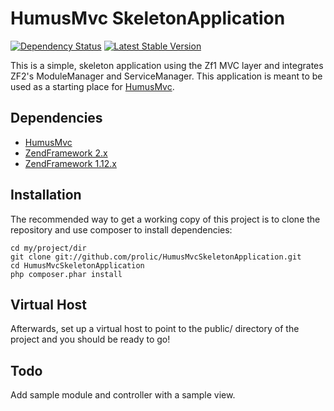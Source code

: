 HumusMvc SkeletonApplication
============================

[![Dependency Status](https://www.versioneye.com/package/php:prolic:humus-mvc-skeleton-application/badge.png)](https://www.versioneye.com/package/php:prolic:humus-mvc-skeleton-application)
[![Latest Stable Version](https://poser.pugx.org/prolic/humus-mvc-skeleton-application/v/stable.png)](https://packagist.org/packages/prolic/humus-mvc-skeleton-application)

This is a simple, skeleton application using the Zf1 MVC layer and integrates ZF2's ModuleManager and ServiceManager.
This application is meant to be used as a starting place for [HumusMvc](https://github.com/prolic/HumusMvc).

Dependencies
------------

 -  [HumusMvc](https://github.com/prolic/HumusMvc)
 -  [ZendFramework 2.x](https://github.com/zendframework/zf2)
 -  [ZendFramework 1.12.x](http://framework.zend.com)

Installation
------------

The recommended way to get a working copy of this project is to clone the repository
and use composer to install dependencies:

    cd my/project/dir
    git clone git://github.com/prolic/HumusMvcSkeletonApplication.git
    cd HumusMvcSkeletonApplication
    php composer.phar install

Virtual Host
------------

Afterwards, set up a virtual host to point to the public/ directory of the
project and you should be ready to go!

Todo
----

Add sample module and controller with a sample view.
